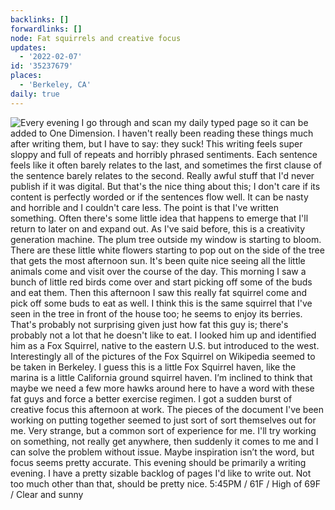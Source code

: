 ```yaml
---
backlinks: []
forwardlinks: []
node: Fat squirrels and creative focus
updates:
  - '2022-02-07'
id: '35237679'
places:
  - 'Berkeley, CA'
daily: true
---
```

![Every evening I go through and scan my daily typed page so it can be added to One Dimension. I haven't really been reading these things much after writing them, but I have to say: they suck! This writing feels super sloppy and full of repeats and horribly phrased sentiments. Each sentence feels like it often barely relates to the last, and sometimes the first clause of the sentence barely relates to the second. Really awful stuff that I'd never publish if it was digital. But that's the nice thing about this; I don't care if its content is perfectly worded or if the sentences flow well. It can be nasty and horrible and I couldn't care less. The point is that I've written something. Often there's some little idea that happens to emerge that I'll return to later on and expand out. As I've said before, this is a creativity generation machine. The plum tree outside my window is starting to bloom. There are these little white flowers starting to pop out on the side of the tree that gets the most afternoon sun. It's been quite nice seeing all the little animals come and visit over the course of the day. This morning I saw a bunch of little red birds come over and start picking off some of the buds and eat them. Then this afternoon I saw this really fat squirrel come and pick off some buds to eat as well. I think this is the same squirrel that I've seen in the tree in front of the house too; he seems to enjoy its berries. That's probably not surprising given just how fat this guy is; there's probably not a lot that he doesn't like to eat. I looked him up and identified him as a Fox Squirrel, native to the eastern U.S. but introduced to the west. Interestingly all of the pictures of the Fox Squirrel on Wikipedia seemed to be taken in Berkeley. I guess this is a little Fox Squirrel haven, like the marina is a little California ground squirrel haven. I’m inclined to think that maybe we need a few more hawks around here to have a word with these fat guys and force a better exercise regimen. I got a sudden burst of creative focus this afternoon at work. The pieces of the document I've been working on putting together seemed to just sort of sort themselves out for me. Very strange, but a common sort of experience for me. I'll try working on something, not really get anywhere, then suddenly it comes to me and I can solve the problem without issue. Maybe inspiration isn’t the word, but focus seems pretty accurate. This evening should be primarily a writing evening. I have a pretty sizable backlog of pages I'd like to write out. Not too much other than that, should be pretty nice. 5:45PM / 61F / High of 69F / Clear and sunny](images/35237679/xcSumKxPsD-daily.webp "")
